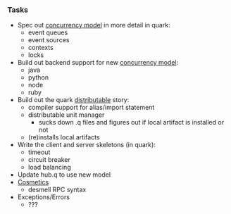 ### Tasks

- Spec out [concurrency model](concurrency.md) in more detail in quark:
  + event queues
  + event sources
  + contexts
  + locks
- Build out backend support for new [concurrency model](concurrency.md):
  + java
  + python
  + node
  + ruby
- Build out the quark [distributable](packaging.md) story:
  + compiler support for alias/import statement
  + distributable unit manager
    - sucks down .q files and figures out if local artifact is installed or not
  + (re)installs local artifacts
- Write the client and server skeletons (in quark):
  + timeout
  + circuit breaker
  + load balancing
- Update hub.q to use new model
- [Cosmetics](cosmetics.md)
  + desmell RPC syntax
- Exceptions/Errors
  + ???
